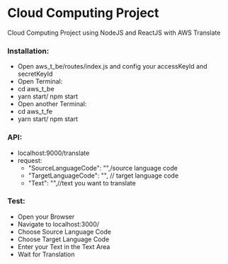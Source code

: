 # Cloud Computing Project
Cloud Computing Project using NodeJS and ReactJS with AWS Translate 


### Installation: 
- Open aws_t_be/routes/index.js and config your accessKeyId and secretKeyId
- Open Terminal:
 - cd aws_t_be
 - yarn start/ npm start
- Open another Terminal:
 - cd aws_t_fe
 - yarn start/ npm start

### API:
- localhost:9000/translate
- request:     
  + "SourceLanguageCode": "",/source language code 
  + "TargetLanguageCode": "", // target language code
  + "Text": "",//text you want to translate
### Test: 
- Open your Browser
- Navigate to localhost:3000/
- Choose Source Language Code
- Choose Target Language Code
- Enter your Text in the Text Area
- Wait for Translation 
